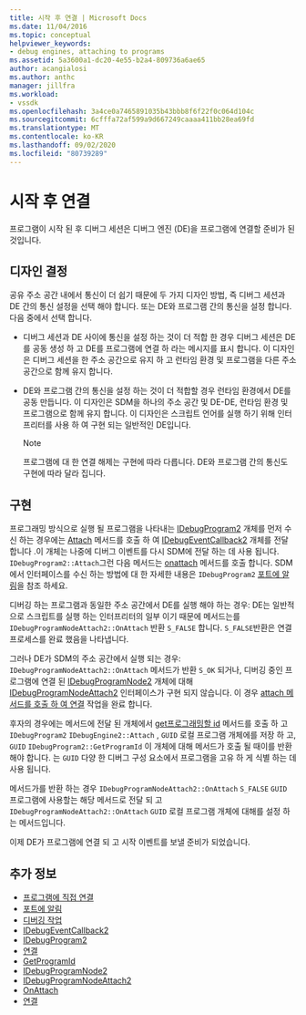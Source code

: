 ```yaml
---
title: 시작 후 연결 | Microsoft Docs
ms.date: 11/04/2016
ms.topic: conceptual
helpviewer_keywords:
- debug engines, attaching to programs
ms.assetid: 5a3600a1-dc20-4e55-b2a4-809736a6ae65
author: acangialosi
ms.author: anthc
manager: jillfra
ms.workload:
- vssdk
ms.openlocfilehash: 3a4ce0a7465891035b43bbb8f6f22f0c064d104c
ms.sourcegitcommit: 6cfffa72af599a9d667249caaaa411bb28ea69fd
ms.translationtype: MT
ms.contentlocale: ko-KR
ms.lasthandoff: 09/02/2020
ms.locfileid: "80739289"
---
```

# <a name="attach-after-a-launch"></a>시작 후 연결
프로그램이 시작 된 후 디버그 세션은 디버그 엔진 (DE)을 프로그램에 연결할 준비가 된 것입니다.

## <a name="design-decisions"></a>디자인 결정
 공유 주소 공간 내에서 통신이 더 쉽기 때문에 두 가지 디자인 방법, 즉 디버그 세션과 DE 간의 통신 설정을 선택 해야 합니다. 또는 DE와 프로그램 간의 통신을 설정 합니다. 다음 중에서 선택 합니다.

- 디버그 세션과 DE 사이에 통신을 설정 하는 것이 더 적합 한 경우 디버그 세션은 DE를 공동 생성 하 고 DE를 프로그램에 연결 하 라는 메시지를 표시 합니다. 이 디자인은 디버그 세션을 한 주소 공간으로 유지 하 고 런타임 환경 및 프로그램을 다른 주소 공간으로 함께 유지 합니다.

- DE와 프로그램 간의 통신을 설정 하는 것이 더 적합할 경우 런타임 환경에서 DE를 공동 만듭니다. 이 디자인은 SDM을 하나의 주소 공간 및 DE-DE, 런타임 환경 및 프로그램으로 함께 유지 합니다. 이 디자인은 스크립트 언어를 실행 하기 위해 인터프리터를 사용 하 여 구현 되는 일반적인 DE입니다.

    > [!NOTE]
    > 프로그램에 대 한 연결 해제는 구현에 따라 다릅니다. DE와 프로그램 간의 통신도 구현에 따라 달라 집니다.

## <a name="implementation"></a>구현
 프로그래밍 방식으로 실행 될 프로그램을 나타내는 [IDebugProgram2](../../extensibility/debugger/reference/idebugprogram2.md) 개체를 먼저 수신 하는 경우에는 [Attach](../../extensibility/debugger/reference/idebugprogram2-attach.md) 메서드를 호출 하 여 [IDebugEventCallback2](../../extensibility/debugger/reference/idebugeventcallback2.md) 개체를 전달 합니다 .이 개체는 나중에 디버그 이벤트를 다시 SDM에 전달 하는 데 사용 됩니다. `IDebugProgram2::Attach`그런 다음 메서드는 [onattach](../../extensibility/debugger/reference/idebugprogramnodeattach2-onattach.md) 메서드를 호출 합니다. SDM에서 인터페이스를 수신 하는 방법에 대 한 자세한 내용은 `IDebugProgram2` [포트에 알림](../../extensibility/debugger/notifying-the-port.md)을 참조 하세요.

 디버깅 하는 프로그램과 동일한 주소 공간에서 DE를 실행 해야 하는 경우: DE는 일반적으로 스크립트를 실행 하는 인터프리터의 일부 이기 때문에 메서드는를 `IDebugProgramNodeAttach2::OnAttach` 반환 `S_FALSE` 합니다. `S_FALSE`반환은 연결 프로세스를 완료 했음을 나타냅니다.

 그러나 DE가 SDM의 주소 공간에서 실행 되는 경우: `IDebugProgramNodeAttach2::OnAttach` 메서드가 반환 `S_OK` 되거나, 디버깅 중인 프로그램에 연결 된 [IDebugProgramNode2](../../extensibility/debugger/reference/idebugprogramnode2.md) 개체에 대해 [IDebugProgramNodeAttach2](../../extensibility/debugger/reference/idebugprogramnodeattach2.md) 인터페이스가 구현 되지 않습니다. 이 경우 [attach 메서드를 호출 하 여 연결](../../extensibility/debugger/reference/idebugengine2-attach.md) 작업을 완료 합니다.

 후자의 경우에는 메서드에 전달 된 개체에서 [get프로그래밍할 id](../../extensibility/debugger/reference/idebugprogram2-getprogramid.md) 메서드를 호출 하 고 `IDebugProgram2` `IDebugEngine2::Attach` , `GUID` 로컬 프로그램 개체에를 저장 하 고, `GUID` `IDebugProgram2::GetProgramId` 이 개체에 대해 메서드가 호출 될 때이를 반환 해야 합니다. 는 `GUID` 다양 한 디버그 구성 요소에서 프로그램을 고유 하 게 식별 하는 데 사용 됩니다.

 메서드가를 반환 하는 경우 `IDebugProgramNodeAttach2::OnAttach` `S_FALSE` `GUID` 프로그램에 사용할는 해당 메서드로 전달 되 고 `IDebugProgramNodeAttach2::OnAttach` `GUID` 로컬 프로그램 개체에 대해를 설정 하는 메서드입니다.

 이제 DE가 프로그램에 연결 되 고 시작 이벤트를 보낼 준비가 되었습니다.

## <a name="see-also"></a>추가 정보
- [프로그램에 직접 연결](../../extensibility/debugger/attaching-directly-to-a-program.md)
- [포트에 알림](../../extensibility/debugger/notifying-the-port.md)
- [디버깅 작업](../../extensibility/debugger/debugging-tasks.md)
- [IDebugEventCallback2](../../extensibility/debugger/reference/idebugeventcallback2.md)
- [IDebugProgram2](../../extensibility/debugger/reference/idebugprogram2.md)
- [연결](../../extensibility/debugger/reference/idebugprogram2-attach.md)
- [GetProgramId](../../extensibility/debugger/reference/idebugprogram2-getprogramid.md)
- [IDebugProgramNode2](../../extensibility/debugger/reference/idebugprogramnode2.md)
- [IDebugProgramNodeAttach2](../../extensibility/debugger/reference/idebugprogramnodeattach2.md)
- [OnAttach](../../extensibility/debugger/reference/idebugprogramnodeattach2-onattach.md)
- [연결](../../extensibility/debugger/reference/idebugengine2-attach.md)
